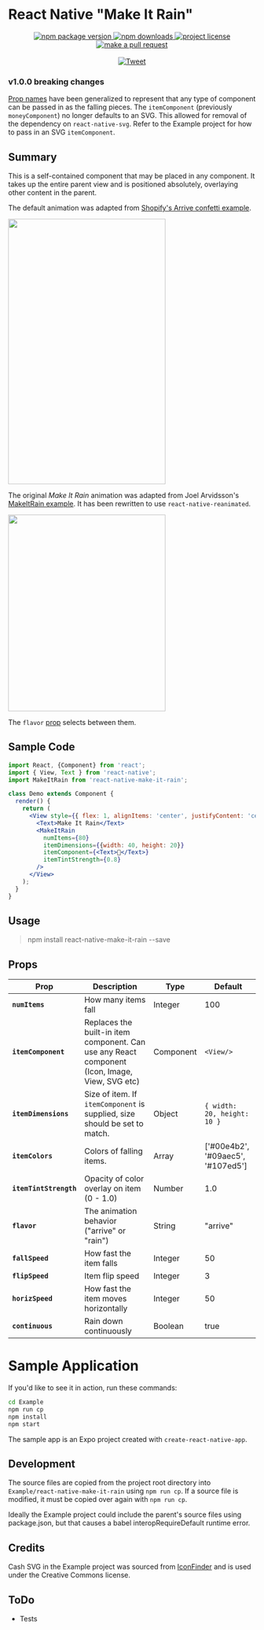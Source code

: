 # React Native "Make It Rain"

<div align="center">
  <a href="https://npmjs.org/package/react-native-make-it-rain">
    <img src="https://img.shields.io/npm/v/react-native-make-it-rain.svg?style=flat-square" alt="npm package version" />
  </a>
  <a href="https://npmjs.org/package/react-native-make-it-rain">
  <img src="https://img.shields.io/npm/dm/react-native-make-it-rain.svg?style=flat-square" alt="npm downloads" />
  </a>
  <a href="https://github.com/peacechen/react-native-make-it-rain/blob/master/LICENSE.md">
    <img src="https://img.shields.io/npm/l/react-native-make-it-rain.svg?style=flat-square" alt="project license" />
  </a>
  <a href="http://makeapullrequest.com">
    <img src="https://img.shields.io/badge/PRs-welcome-brightgreen.svg?style=flat-square" alt="make a pull request" />
  </a>
</div>
<br>
<div align="center">
  <a href="https://twitter.com/intent/tweet?text=Check%20out%20react-native-make-it-rain!%20https://github.com/peacechen/react-native-make-it-rain%20%F0%9F%91%8D">
    <img src="https://img.shields.io/twitter/url/https/github.com/peacechen/react-native-make-it-rain.svg?style=social" alt="Tweet" />
  </a>
</div>

### v1.0.0 breaking changes
[Prop names](#props) have been generalized to represent that any type of component can be passed in as the falling pieces.
The `itemComponent` (previously `moneyComponent`) no longer defaults to an SVG.  This allowed for removal of the dependency on `react-native-svg`.  Refer to the Example project for how to pass in an SVG `itemComponent`.


## Summary

This is a self-contained component that may be placed in any component.  It takes up the entire parent view and is positioned absolutely, overlaying other content in the parent.

The default animation was adapted from [Shopify's Arrive confetti example](https://engineering.shopify.com/blogs/engineering/building-arrives-confetti-in-react-native-with-reanimated).

<kbd><img src="https://user-images.githubusercontent.com/6295083/79950404-acc95000-843c-11ea-8d38-77325a902a53.gif" width="320" height="540" /></kbd>

The original *Make It Rain* animation was adapted from Joel Arvidsson's [MakeItRain example](https://github.com/oblador/react-native-animatable/tree/master/Examples/MakeItRain).  It has been rewritten to use `react-native-reanimated`.

<kbd><img src="https://user-images.githubusercontent.com/6295083/42412963-745e701a-81dc-11e8-9a98-399199df7ccf.gif" width="320" height="400" /></kbd>

The `flavor` [prop](#props) selects between them.


## Sample Code
```jsx
import React, {Component} from 'react';
import { View, Text } from 'react-native';
import MakeItRain from 'react-native-make-it-rain';

class Demo extends Component {
  render() {
    return (
      <View style={{ flex: 1, alignItems: 'center', justifyContent: 'center' }}>
        <Text>Make It Rain</Text>
        <MakeItRain
          numItems={80}
          itemDimensions={{width: 40, height: 20}}
          itemComponent={<Text>🤍</Text>}
          itemTintStrength={0.8}
        />
      </View>
    );
  }
}
```

## Usage

> npm install react-native-make-it-rain --save

## Props
| Prop                           | Description                                          | Type     | Default    |
| ------------------------------ | ---------------------------------------------------- | -------- | ---------- |
| **`numItems`**                 | How many items fall                                  | Integer  | 100        |
| **`itemComponent`**            | Replaces the built-in item component. Can use any React component (Icon, Image, View, SVG etc)  | Component | `<View/>` |
| **`itemDimensions`**           | Size of item. If `itemComponent` is supplied, size should be set to match. | Object    | `{ width: 20, height: 10 }` |
| **`itemColors`**               | Colors of falling items.                             | Array    | ['#00e4b2', '#09aec5', '#107ed5'] |
| **`itemTintStrength`**         | Opacity of color overlay on item (0 - 1.0)           | Number   | 1.0        |
| **`flavor`**                   | The animation behavior ("arrive" or "rain")          | String   | "arrive"   |
| **`fallSpeed`**                | How fast the item falls                              | Integer  | 50         |
| **`flipSpeed`**                | Item flip speed                                      | Integer  | 3          |
| **`horizSpeed`**               | How fast the item moves horizontally                 | Integer  | 50         |
| **`continuous`**               | Rain down continuously                               | Boolean  | true       |


# Sample Application

If you'd like to see it in action, run these commands:
```sh
cd Example
npm run cp
npm install
npm start
```

The sample app is an Expo project created with `create-react-native-app`.

## Development

The source files are copied from the project root directory into `Example/react-native-make-it-rain` using `npm run cp`.  If a source file is modified, it must be copied over again with `npm run cp`.

Ideally the Example project could include the parent's source files using package.json, but that causes a babel interopRequireDefault runtime error.


## Credits
Cash SVG in the Example project was sourced from [IconFinder](https://www.iconfinder.com/icons/1889190/currency_currency_exchange_dollar_euro_exchange_finance_money_icon) and is used under the Creative Commons license.

## ToDo
*   Tests
